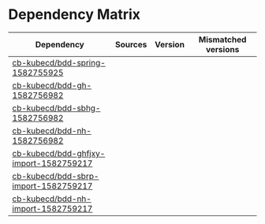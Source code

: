 # Dependency Matrix

Dependency | Sources | Version | Mismatched versions
---------- | ------- | ------- | -------------------
[cb-kubecd/bdd-spring-1582755925](https://github.com/cb-kubecd/bdd-spring-1582755925.git) |  | []() | 
[cb-kubecd/bdd-gh-1582756982](https://github.com/cb-kubecd/bdd-gh-1582756982.git) |  | []() | 
[cb-kubecd/bdd-sbhg-1582756982](https://github.com/cb-kubecd/bdd-sbhg-1582756982.git) |  | []() | 
[cb-kubecd/bdd-nh-1582756982](https://github.com/cb-kubecd/bdd-nh-1582756982.git) |  | []() | 
[cb-kubecd/bdd-ghfjxy-import-1582759217](https://github.com/cb-kubecd/bdd-ghfjxy-import-1582759217.git) |  | []() | 
[cb-kubecd/bdd-sbrp-import-1582759217](https://github.com/cb-kubecd/bdd-sbrp-import-1582759217.git) |  | []() | 
[cb-kubecd/bdd-nh-import-1582759217](https://github.com/cb-kubecd/bdd-nh-import-1582759217.git) |  | []() | 
